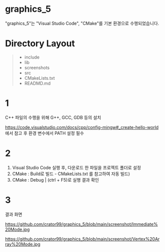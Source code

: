 # graphics_5

"graphics_5"는 "Visual Studio Code", "CMake"를 기본 환경으로 수행되었습니다.

# Directory Layout
> + include
> + lib
> + screenshots
> + src
> + CMakeLists.txt
> + READMD.md

# 1
C++ 파일의 수행을 위해 G++, GCC, GDB 등의 설치

<https://code.visualstudio.com/docs/cpp/config-mingw#_create-hello-world> 에서 참고 후 환경 변수에서 PATH 설정 필수

# 2

1. Visual Studio Code 실행 후, 다운로드 한 파일을 프로젝트 폴더로 설정
2. CMake : Build로 빌드 - CMakeLists.txt 를 참고하여 자동 빌드)
3. CMake : Debug | (ctrl + F5)로 실행 결과 확인

# 3

결과 화면

https://github.com/crator99/graphics_5/blob/main/screenshot/Immediate%20Mode.jpg

https://github.com/crator99/graphics_5/blob/main/screenshot/Vertex%20Array%20Mode.jpg
